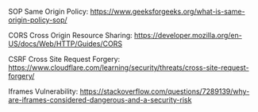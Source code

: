 SOP Same Origin Policy: https://www.geeksforgeeks.org/what-is-same-origin-policy-sop/

CORS Cross Origin Resource Sharing: https://developer.mozilla.org/en-US/docs/Web/HTTP/Guides/CORS

CSRF Cross Site Request Forgery: https://www.cloudflare.com/learning/security/threats/cross-site-request-forgery/

Iframes Vulnerability: https://stackoverflow.com/questions/7289139/why-are-iframes-considered-dangerous-and-a-security-risk
